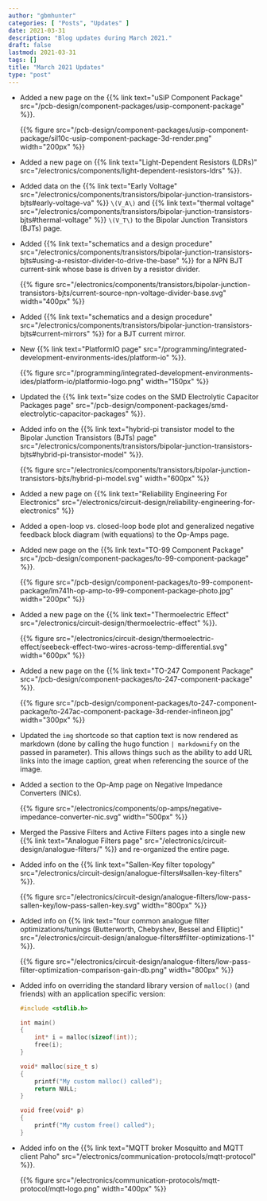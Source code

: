 ```yaml
---
author: "gbmhunter"
categories: [ "Posts", "Updates" ]
date: 2021-03-31
description: "Blog updates during March 2021."
draft: false
lastmod: 2021-03-31
tags: []
title: "March 2021 Updates"
type: "post"
---
```


* Added a new page on the {{% link text="uSiP Component Package" src="/pcb-design/component-packages/usip-component-package" %}}.

    {{% figure src="/pcb-design/component-packages/usip-component-package/sil10c-usip-component-package-3d-render.png" width="200px" %}}

* Added a new page on {{% link text="Light-Dependent Resistors (LDRs)" src="/electronics/components/light-dependent-resistors-ldrs" %}}.

* Added data on the {{% link text="Early Voltage" src="/electronics/components/transistors/bipolar-junction-transistors-bjts#early-voltage-va" %}} `\(V_A\)` and {{% link text="thermal voltage" src="/electronics/components/transistors/bipolar-junction-transistors-bjts#thermal-voltage" %}} `\(V_T\)` to the Bipolar Junction Transistors (BJTs) page.

* Added {{% link text="schematics and a design procedure" src="/electronics/components/transistors/bipolar-junction-transistors-bjts#using-a-resistor-divider-to-drive-the-base" %}} for a NPN BJT current-sink whose base is driven by a resistor divider.

    {{% figure src="/electronics/components/transistors/bipolar-junction-transistors-bjts/current-source-npn-voltage-divider-base.svg" width="400px" %}}

* Added {{% link text="schematics and a design procedure" src="/electronics/components/transistors/bipolar-junction-transistors-bjts#current-mirrors" %}} for a BJT current mirror.

* New {{% link text="PlatformIO page" src="/programming/integrated-development-environments-ides/platform-io" %}}.

    {{% figure src="/programming/integrated-development-environments-ides/platform-io/platformio-logo.png" width="150px" %}}

* Updated the {{% link text="size codes on the SMD Electrolytic Capacitor Packages page" src="/pcb-design/component-packages/smd-electrolytic-capacitor-packages" %}}.

* Added info on the {{% link text="hybrid-pi transistor model to the Bipolar Junction Transistors (BJTs) page" src="/electronics/components/transistors/bipolar-junction-transistors-bjts#hybrid-pi-transistor-model" %}}.

    {{% figure src="/electronics/components/transistors/bipolar-junction-transistors-bjts/hybrid-pi-model.svg" width="600px" %}}

* Added a new page on {{% link text="Reliability Engineering For Electronics" src="/electronics/circuit-design/reliability-engineering-for-electronics" %}}

* Added a open-loop vs. closed-loop bode plot and generalized negative feedback block diagram (with equations) to the Op-Amps page.

* Added new page on the {{% link text="TO-99 Component Package" src="/pcb-design/component-packages/to-99-component-package" %}}.

    {{% figure src="/pcb-design/component-packages/to-99-component-package/lm741h-op-amp-to-99-component-package-photo.jpg" width="200px" %}}

* Added a new page on the {{% link text="Thermoelectric Effect" src="/electronics/circuit-design/thermoelectric-effect" %}}.

    {{% figure src="/electronics/circuit-design/thermoelectric-effect/seebeck-effect-two-wires-across-temp-differential.svg" width="600px" %}}

* Added a new page on the {{% link text="TO-247 Component Package" src="/pcb-design/component-packages/to-247-component-package" %}}.

    {{% figure src="/pcb-design/component-packages/to-247-component-package/to-247ac-component-package-3d-render-infineon.jpg" width="300px" %}}

* Updated the `img` shortcode so that caption text is now rendered as markdown (done by calling the hugo function `| markdownify` on the passed in parameter). This allows things such as the ability to add URL links into the image caption, great when referencing the source of the image.

* Added a section to the Op-Amp page on Negative Impedance Converters (NICs).

    {{% figure src="/electronics/components/op-amps/negative-impedance-converter-nic.svg" width="500px" %}}

* Merged the Passive Filters and Active Filters pages into a single new {{% link text="Analogue Filters page" src="/electronics/circuit-design/analogue-filters/" %}} and re-organized the entire page.

* Added info on the {{% link text="Sallen-Key filter topology" src="/electronics/circuit-design/analogue-filters#sallen-key-filters" %}}.

    {{% figure src="/electronics/circuit-design/analogue-filters/low-pass-sallen-key/low-pass-sallen-key.svg" width="800px" %}}

* Added info on {{% link text="four common analogue filter optimizations/tunings (Butterworth, Chebyshev, Bessel and Elliptic)" src="/electronics/circuit-design/analogue-filters#filter-optimizations-1" %}}.

    {{% figure src="/electronics/circuit-design/analogue-filters/low-pass-filter-optimization-comparison-gain-db.png" width="800px" %}}

* Added info on overriding the standard library version of `malloc()` (and friends) with an application specific version:

    ```c
    #include <stdlib.h>

    int main()
    {
        int* i = malloc(sizeof(int));
        free(i);   
    }

    void* malloc(size_t s)
    {
        printf("My custom malloc() called");
        return NULL;
    }

    void free(void* p)
    {
        printf("My custom free() called");
    }
    ```

* Added info on the {{% link text="MQTT broker Mosquitto and MQTT client Paho" src="/electronics/communication-protocols/mqtt-protocol" %}}.

    {{% figure src="/electronics/communication-protocols/mqtt-protocol/mqtt-logo.png" width="400px" %}}